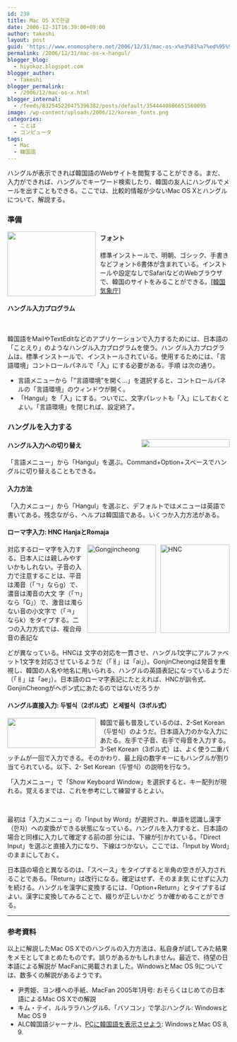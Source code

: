 ```yaml
---
id: 230
title: Mac OS Xで한글
date: 2006-12-31T16:39:00+09:00
author: takeshi
layout: post
guid: 'https://www.enomosphere.net/2006/12/31/mac-os-x%e3%81%a7%ed%95%9c%ea%b8%80/'
permalink: /2006/12/31/mac-os-x-hangul/
blogger_blog:
  - hiyokoz.blogspot.com
blogger_author:
  - Takeshi
blogger_permalink:
  - /2006/12/mac-os-x.html
blogger_internal:
  - /feeds/832545220475396382/posts/default/3544440806651560095
image: /wp-content/uploads/2006/12/korean_fonts.png
categories:
  - ことば
  - コンピュータ
tags:
  - Mac
  - 韓国語
---
```

ハングルが表示できれば韓国語のWebサイトを閲覧することができる。まだ、入力ができれば、ハングルでキーワード検索したり、韓国の友人にハングルでメールを出すこともできる。ここでは、比較的情報が少ないMac OS Xとハングルについて、解説する。
<h3>準備</h3>
<img id="BLOGGER_PHOTO_ID_5282841114457392818" style="float: left; margin: 0 10px 10px 0; cursor: hand; width: 200px; height: 146px;" src="https://www.enomosphere.net/wp-content/uploads/2006/12/korean_fonts-300x218.png" alt="" border="0" />
<h4>フォント</h4>
<h4><span style="font-weight: normal;">標準インストールで、明朝、ゴシック、手書きなどフォント6書体が含まれている。インストールや設定なしでSafariなどのWebブラウザで、韓国のサイトをみることができる。[<a href="http://www.kma.go.kr/index.jsp">韓国気象庁</a>]</span></h4>
<h4></h4>
<h4>ハングル入力プログラム</h4>
&nbsp;

韓国語をMailやTextEditなどのアプリケーションで入力するためには、日本語の「ことえり」のようなハングル入力プログラムを使う。ハン グル入力プログラムは、標準インストールで、インストールされている。使用するためには、「言語環境」コントロールパネルで「入」にする必要がある。手順 は次の通り。
<ul>
 	<li>言語メニューから「”言語環境”を開く…」を選択すると、コントロールパネルの「言語環境」のウィンドウが開く。</li>
 	<li>「Hangul」を「入」にする。ついでに、文字パレットも「入」にしておくとよい。「言語環境」を閉じれば、設定終了。</li>
</ul>
<h3>ハングルを入力する</h3>
<img id="BLOGGER_PHOTO_ID_5282841506921040402" style="float: right; margin: 0 0 10px 10px; cursor: hand; width: 200px; height: 18px;" src="https://www.enomosphere.net/wp-content/uploads/2006/12/menu.png" alt="" border="0" />
<h4>ハングル入力への切り替え</h4>
「言語メニュー」から「Hangul」を選ぶ。Command+Option+スペースでハングルに切り替えることもできる。
<h4>入力方法</h4>
「入力メニュー」から「Hangul」を選ぶと、デフォルトではメニューは英語で書いてある。残念ながら、ヘルプは韓国語である。いくつか入力方法がある。
<h4>ローマ字入力: HNC HanjaとRomaja</h4>
<img id="BLOGGER_PHOTO_ID_5282842118412473154" style="float: right; margin: 0 0 10px 10px; cursor: hand; width: 157px; height: 200px;" src="https://www.enomosphere.net/wp-content/uploads/2006/12/gongjincheong.png" alt="HNC" border="0" /><img id="BLOGGER_PHOTO_ID_5282841917806947234" style="float: right; margin: 0 0 10px 10px; cursor: hand; width: 156px; height: 200px;" src="https://www.enomosphere.net/wp-content/uploads/2006/12/hnc.png" alt="Gongjincheong" border="0" />

対応するローマ字を入力する。日本人には親しみやすいかもしれない。子音の入力で注意することは、平音は濁音（「ㄱ」ならg）で、濃音は濁音の大文 字（「ㄲ」なら「G」）で、激音は濁らない音の小文字で（「ㅋ」ならk）をタイプする。二つの入力方式では、複合母音の表記な

どが異なっている。HNCは 文字の対応を一貫させ、ハングル1文字にアルファベット1文字を対応させているようだ（「ㅐ」は「ai」）。GonjinCheongは発音を重視し、韓国の人名や地名に用いられる、ハングルの英語表記になっているようだ（「ㅐ」は「ae」）。日本語のローマ字表記にたとえれば、HNCが訓令式、 GonjinCheongがヘボン式にあたるのではないだろうか
<h4>ハングル直接入力: 두벌식（2ボル式）と세벌식（3ボル式）</h4>
<img id="BLOGGER_PHOTO_ID_5282842850154690466" style="float: left; margin: 0 10px 10px 0; cursor: hand; width: 200px; height: 68px;" src="https://www.enomosphere.net/wp-content/uploads/2006/12/2-set_korean-300x103.png" alt="" border="0" />

韓国で最も普及しているのは、2-Set Korean（두벌식）のようだ。日本語入力のかな入力にあたる。左手で子音、右手で母音を入力する。3-Set Korean（3ボル式）は、よく使う二重パッチムが一回で入力できる。そのかわり、最上段の数字キーにもハングルが割り当てられている。以下、2- Set Korean（두벌식）の説明を行なう。

「入力メニュー」で「Show Keyboard Window」を選択すると、キー配列が現れる。覚えるまでは、これを参考にして練習するとよい。

&nbsp;

最初は「入力メニュー」の「Input by Word」が選択され、単語を認識し漢字（한자）への変換ができる状態になっている。ハングルを入力すると、日本語の場合と同様に入力して確定する前の部 分には、下線が引かれている。「Direct Input」を選ぶと直接入力になり、下線はつかない。ここでは、「Input by Word」のままにしておく。

日本語の場合と異なるのは、「スペース」をタイプすると半角の空きが入力されることである。「Return」は改行になる。確定はせず、そのまま気 にせずに入力を続ける。ハングルを漢字に変換するには、「Option+Return」とタイプするばよい。漢字に変換してみることで、綴りが正しいかど うか確かめることができる。

<hr />

<h3>参考資料</h3>
以上に解説したMac OS Xでのハングルの入力方法は、私自身が試してみた結果をメモとしてまとめたものです。誤りがあるかもしれません。最近で、待望の日本語による解説が MacFanに掲載されました。WindowsとMac OS 9については、数多くの解説があるようです。
<ul>
 	<li>尹秀姫、ヨン様への手紙、MacFan 2005年1月号: おそらくはじめての日本語によるMac OS Xでの解説</li>
 	<li>キム・テイ、ルルララハングル6、「バソコン」で学ぶハングル: WindowsとMac OS 9</li>
 	<li>ALC韓国語ジャーナル、<a href="http://www.alc.co.jp/korea/study/pc/index.html">PCに韓国語を表示させよう</a>: WindowsとMac OS 8, 9.</li>
</ul>
<div></div>